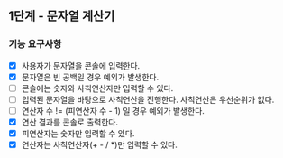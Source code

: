 ## 1단계 - 문자열 계산기

### 기능 요구사항

* [x] 사용자가 문자열을 콘솔에 입력한다.
* [x] 문자열은 빈 공백일 경우 예외가 발생한다.
* [ ] 콘솔에는 숫자와 사칙연산자만 입력할 수 있다.
* [ ] 입력된 문자열을 바탕으로 사칙연산을 진행한다. 사칙연산은 우선순위가 없다.
* [ ] 연산자 수 != (피연산자 수 - 1) 일 경우 예외가 발생한다.
* [x] 연산 결과를 콘솔로 출력한다.
* [x] 피연산자는 숫자만 입력할 수 있다.
* [x] 연산자는 사칙연산자(+ - / *)만 입력할 수 있다.